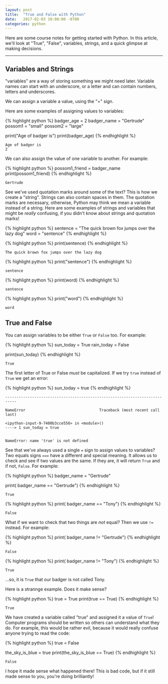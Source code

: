 ```yaml
---
layout: post
title:  "True and False with Python"
date:   2017-02-03 10:00:00 -0700
categories: python
---
```


Here are some course notes for getting started with Python. In this article, we'll look at "True", "False", variables, strings, and a quick glimpse at making decisions.

--------------

## Variables and Strings

"variables" are a way of storing something we might need later. Variable names can start with an underscore, or a letter and can contain numbers, letters and underscores.

We can assign a variable a value, using the "=" sign.

Here are some examples of assigning values to variables:


{% highlight python %}
badger_age = 2
badger_name = "Gertrude"
possom1 = "small"
possom2 = "large"

print("Age of badger is")
print(badger_age)
{% endhighlight %}


    Age of badger is
    2


We can also assign the value of one variable to another. For example:


{% highlight python %}
possom1_friend = badger_name
print(possom1_friend)
{% endhighlight %}


    Gertrude


See we've used quotation marks around some of the text?  This is how we create a "string". Strings can also contain spaces in them. The quotation marks are necessary, otherwise, Python may think we mean a variable instead of a string.  Here are some examples of strings and variables that might be _really_ confusing, if you didn't know about strings and quotation marks!


{% highlight python %}
sentence = "The quick brown fox jumps over the lazy dog"
word = "sentence"
{% endhighlight %}



{% highlight python %}
print(sentence)
{% endhighlight %}


    The quick brown fox jumps over the lazy dog



{% highlight python %}
print("sentence")
{% endhighlight %}


    sentence



{% highlight python %}
print(word)
{% endhighlight %}


    sentence



{% highlight python %}
print("word")
{% endhighlight %}


    word


## True and False

You can assign variables to be either ```True``` or ```False``` too. For example:


{% highlight python %}
sun_today = True
rain_today = False

print(sun_today)
{% endhighlight %}


    True


 The first letter of True or False _must_ be capitalized. If we try ```true``` instead of ```True``` we get an error:


{% highlight python %}
sun_today = true
{% endhighlight %}



    ---------------------------------------------------------------------------

    NameError                                 Traceback (most recent call last)

    <ipython-input-9-7400b3cce556> in <module>()
    ----> 1 sun_today = true
    

    NameError: name 'true' is not defined


See that we've always used a single ```=``` sign to assign values to variables?  Two equals signs ```===``` have a different and special meaning.  It allows us to check and see if two values are the same.  If they are, it will return ```True``` and if not, ```False```. For example:


{% highlight python %}
badger_name = "Gertrude"

print( badger_name == "Gertrude")
{% endhighlight %}

    True



{% highlight python %}
print( badger_name == "Tony")
{% endhighlight %}


    False


What if we want to check that two things are _not_ equal? Then we use ```!=``` instead. For example:


{% highlight python %}
print( badger_name != "Gertrude")
{% endhighlight %}


    False



{% highlight python %}
print( badger_name != "Tony")
{% endhighlight %}


    True


...so, it is ```True``` that our badger is not called Tony.

Here is a strannge example.  Does it make sense?


{% highlight python %}
true = True
print(true == True)
{% endhighlight %}


    True


We have created a variable called "true" and assigned it a value of ```True```!  Computer programs should be written so others can understand what they do.  For example, this would be rather evil, because it would really confuse anyone trying to read the code:


{% highlight python %}
true = False

the_sky_is_blue = true
print(the_sky_is_blue == True)
{% endhighlight %}


    False


I hope it made sense what happened there! This is bad code, but if it still made sense to you, you're doing brilliantly!

